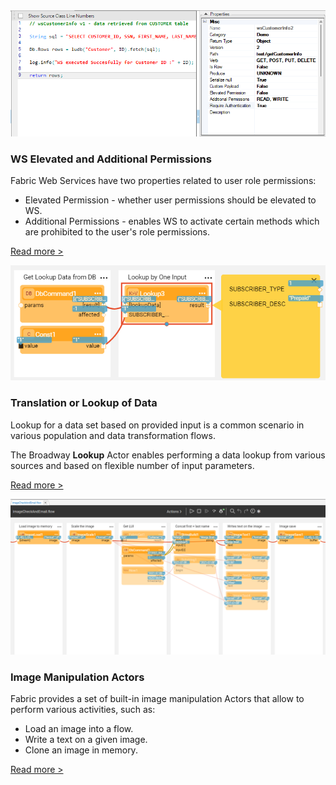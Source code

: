 <!--block-->

<img src="images/swagger_0.png" style="zoom:80%;" />

### WS Elevated and Additional Permissions

Fabric Web Services have two properties related to user role permissions:

* Elevated Permission - whether user permissions should be elevated to WS.
* Additional Permissions - enables WS to activate certain methods which are prohibited to the user's role permissions.

[Read more >](20220814_ws_permissions.md)

<!--block-->

<img src="images/lookup_1.PNG" style="zoom:80%;" />



### Translation or Lookup of Data

Lookup for a data set based on provided input is a common scenario in various population and data transformation flows. 

The Broadway **Lookup** Actor enables performing a data lookup from various sources and based on flexible number of input parameters.

[Read more >](20220314_lookup_actor.md)

<!--block-->

<img src="images/image_manip_1.PNG" style="zoom:80%;" />



### Image Manipulation Actors

Fabric provides a set of built-in image manipulation Actors that allow to perform various activities, such as:

- Load an image into a flow.
- Write a text on a given image.
- Clone an image in memory.

[Read more >](20210701_image_manipulation_actors.md)

<!--block-->

